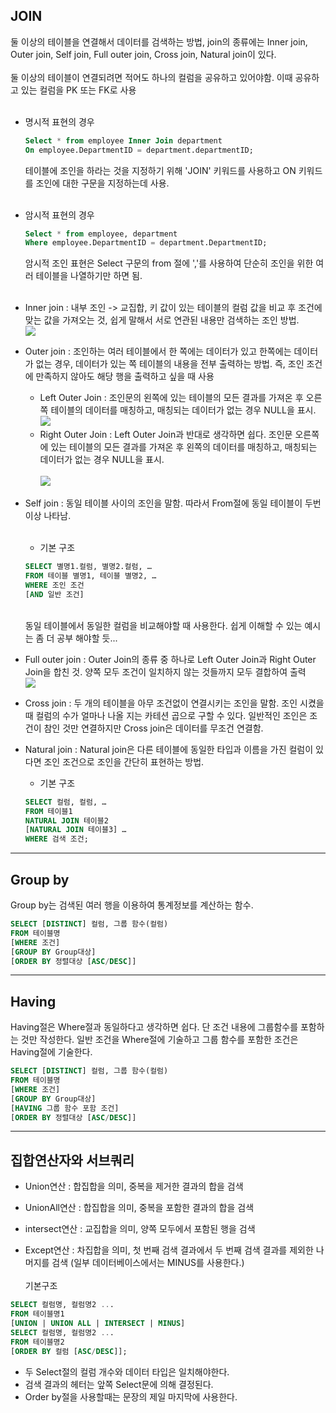 ## JOIN
둘 이상의 테이블을 연결해서 데이터를 검색하는 방법, join의 종류에는 Inner join, Outer join, Self join, Full outer join, Cross join, Natural join이 있다.<br><br>
둘 이상의 테이블이 연결되려면 적어도 하나의 컬럼을 공유하고 있어야함. 이때 공유하고 있는 컬럼을 PK 또는 FK로 사용
<br><br>
- 명시적 표현의 경우
    ```SQL
    Select * from employee Inner Join department
    On employee.DepartmentID = department.departmentID;
    ```
    테이블에 조인을 하라는 것을 지정하기 위해 'JOIN' 키워드를 사용하고 ON 키워드를 조인에 대한 구문을 지정하는데 사용.
<br><br>
- 암시적 표현의 경우
    ```SQL
    Select * from employee, department
    Where employee.DepartmentID = department.DepartmentID;
    ```
    암시적 조인 표현은 Select 구문의 from 절에 ','를 사용하여 단순히 조인을 위한 여러 테이블을 나열하기만 하면 됨.
<br><br>

- Inner join : 내부 조인 -> 교집합, 키 값이 있는 테이블의 컬럼 값을 비교 후 조건에 맞는 값을 가져오는 것, 쉽게 말해서 서로 연관된 내용만 검색하는 조인 방법.<br>
    <img src="https://t1.daumcdn.net/cfile/tistory/251A374456EB994D13">

- Outer join : 조인하는 여러 테이블에서 한 쪽에는 데이터가 있고 한쪽에는 데이터가 없는 경우, 데이터가 있는 쪽 테이블의 내용을 전부 출력하는 방법. 즉, 조인 조건에 만족하지 않아도 해당 행을 출력하고 싶을 때 사용<br>
    - Left Outer Join : 조인문의 왼쪽에 있는 테이블의 모든 결과를 가져온 후 오른쪽 테이블의 데이터를 매칭하고, 매칭되는 데이터가 없는 경우 NULL을 표시.<br><img src="https://t1.daumcdn.net/cfile/tistory/224EFA4656EF49B309"><br>
    - Right Outer Join : Left Outer Join과 반대로 생각하면 쉽다. 조인문 오른쪽에 있는 테이블의 모든 결과를 가져온 후 왼쪽의 데이터를 매칭하고, 매칭되는 데이터가 없는 경우 NULL을 표시.<br>  
    <img src="https://t1.daumcdn.net/cfile/tistory/2418A25056EF4BA912"><br>
- Self join : 동일 테이블 사이의 조인을 말함. 따라서 From절에 동일 테이블이 두번 이상 나타남.
    <br><br> 
    - 기본 구조
    ```SQL
    SELECT 별명1.컬럼, 별명2.컬럼, …
    FROM 테이블 별명1, 테이블 별명2, …
    WHERE 조인 조건
    [AND 일반 조건]
    ``` 
    <br> 동일 테이블에서 동일한 컬럼을 비교해야할 때 사용한다. 쉽게 이해할 수 있는 예시는 좀 더 공부 해야할 듯...

- Full outer join : Outer Join의 종류 중 하나로 Left Outer Join과 Right Outer Join을 합친 것. 양쪽 모두 조건이 일치하지 않는 것들까지 모두 결합하여 출력<br>
    <img src="https://t1.daumcdn.net/cfile/tistory/232EF54356EF4DA123"><br>

- Cross join : 두 개의 테이블을 아무 조건없이 연결시키는 조인을 말함. 조인 시켰을 때 컬럼의 수가 얼마나 나올 지는 카테션 곱으로 구할 수 있다. 일반적인 조인은 조건이 참인 것만 연결하지만 Cross join은 데이터를 무조건 연결함.
    
- Natural join : Natural join은 다른 테이블에 동일한 타입과 이름을 가진 컬럼이 있다면 조인 조건으로 조인을 간단히 표현하는 방법.<br>
    - 기본 구조
    ```SQL
    SELECT 컬럼, 컬럼, …
    FROM 테이블1
    NATURAL JOIN 테이블2
    [NATURAL JOIN 테이블3] …
    WHERE 검색 조건;
    ```
***
## Group by
Group by는 검색된 여러 행을 이용하여 통계정보를 계산하는 함수.
```SQL
SELECT [DISTINCT] 컬럼, 그룹 함수(컬럼)
FROM 테이블명
[WHERE 조건]
[GROUP BY Group대상]
[ORDER BY 정렬대상 [ASC/DESC]]
```
***
## Having
Having절은 Where절과 동일하다고 생각하면 쉽다. 단 조건 내용에 그룹함수를 포함하는 것만 작성한다. 일반 조건을 Where절에 기술하고 그룹 함수를 포함한 조건은 Having절에 기술한다.
```SQL
SELECT [DISTINCT] 컬럼, 그룹 함수(컬럼)
FROM 테이블명
[WHERE 조건]
[GROUP BY Group대상]
[HAVING 그룹 함수 포함 조건]
[ORDER BY 정렬대상 [ASC/DESC]]
```
***
## 집합연산자와 서브쿼리
- Union연산 : 합집합을 의미, 중복을 제거한 결과의 합을 검색 

- UnionAll연산 : 합집합을 의미, 중복을 포함한 결과의 합을 검색

- intersect연산 : 교집합을 의미, 양쪽 모두에서 포함된 행을 검색

- Except연산 : 차집합을 의미, 첫 번째 검색 결과에서 두 번째 검색 결과를 제외한 나머지를 검색 (일부 데이터베이스에서는 MINUS를 사용한다.)
<br><br> 기본구조
```SQL
SELECT 컬럼명, 컬럼명2 ...
FROM 테이블명1
[UNION | UNION ALL | INTERSECT | MINUS]
SELECT 컬럼명, 컬럼명2 ...
FROM 테이블명2
[ORDER BY 컬럼 [ASC/DESC]];
```
- 두 Select절의 컬럼 개수와 데이터 타입은 일치해야한다.
- 검색 결과의 헤터는 앞쪽 Select문에 의해 결정된다.
- Order by절을 사용할때는 문장의 제일 마지막에 사용한다.